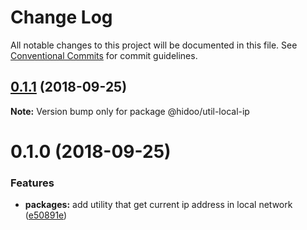 # Change Log

All notable changes to this project will be documented in this file.
See [Conventional Commits](https://conventionalcommits.org) for commit guidelines.

<a name="0.1.1"></a>
## [0.1.1](https://github.com/hidoo/gulp-project/compare/v0.1.0...v0.1.1) (2018-09-25)

**Note:** Version bump only for package @hidoo/util-local-ip





<a name="0.1.0"></a>
# 0.1.0 (2018-09-25)


### Features

* **packages:** add utility that get current ip address in local network ([e50891e](https://github.com/hidoo/gulp-project/commit/e50891e))

